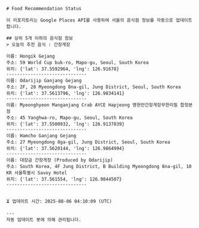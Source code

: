 
    # Food Recommendation Status

    이 리포지토리는 Google Places API를 사용하여 서울의 음식점 정보를 자동으로 업데이트합니다.

    ## 상위 5개 이하의 음식점 정보
    > 오늘의 추천 음식 : 간장게장

	이름: Hongik Gejang
	주소: 59 World Cup buk-ro, Mapo-gu, Seoul, South Korea
	위치: {'lat': 37.5592964, 'lng': 126.91678}
	------------------------------
	이름: Odarijip Ganjang Gejang
	주소: 2F, 28 Myeongdong 8na-gil, Jung District, Seoul, South Korea
	위치: {'lat': 37.5613796, 'lng': 126.9834141}
	------------------------------
	이름: Myeonghyeon Manganjang Crab AYCE Hapjeong 명현만간장게장무한리필 합정본점
	주소: 45 Yanghwa-ro, Mapo-gu, Seoul, South Korea
	위치: {'lat': 37.5500932, 'lng': 126.9137839}
	------------------------------
	이름: Hamcho Ganjang Gejang
	주소: 27 Myeongdong 8ga-gil, Jung District, Seoul, South Korea
	위치: {'lat': 37.5620144, 'lng': 126.9864994}
	------------------------------
	이름: 대장금 간장게장 (Produced by Odarijip)
	주소: South Korea, 4F Jung District, B Building Myeongdong 8na-gil, 10 KR 서울특별시 Savoy Hotel
	위치: {'lat': 37.561554, 'lng': 126.9844507}
	------------------------------


    ⏳ 업데이트 시간: 2025-08-06 04:10:09 (UTC)

    ---
    자동 업데이트 봇에 의해 관리됩니다.
    